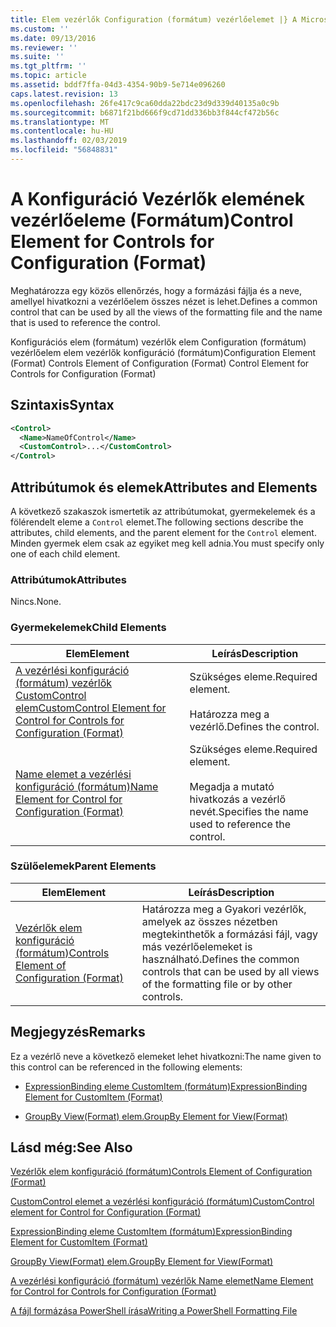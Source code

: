 ```yaml
---
title: Elem vezérlők Configuration (formátum) vezérlőelemet |} A Microsoft Docs
ms.custom: ''
ms.date: 09/13/2016
ms.reviewer: ''
ms.suite: ''
ms.tgt_pltfrm: ''
ms.topic: article
ms.assetid: bddf7ffa-04d3-4354-90b9-5e714e096260
caps.latest.revision: 13
ms.openlocfilehash: 26fe417c9ca60dda22bdc23d9d339d40135a0c9b
ms.sourcegitcommit: b6871f21bd666f9cd71dd336bb3f844cf472b56c
ms.translationtype: MT
ms.contentlocale: hu-HU
ms.lasthandoff: 02/03/2019
ms.locfileid: "56848831"
---
```

# <a name="control-element-for-controls-for-configuration-format"></a><span data-ttu-id="6742f-102">A Konfiguráció Vezérlők elemének vezérlőeleme (Formátum)</span><span class="sxs-lookup"><span data-stu-id="6742f-102">Control Element for Controls for Configuration (Format)</span></span>

<span data-ttu-id="6742f-103">Meghatározza egy közös ellenőrzés, hogy a formázási fájlja és a neve, amellyel hivatkozni a vezérlőelem összes nézet is lehet.</span><span class="sxs-lookup"><span data-stu-id="6742f-103">Defines a common control that can be used by all the views of the formatting file and the name that is used to reference the control.</span></span>

<span data-ttu-id="6742f-104">Konfigurációs elem (formátum) vezérlők elem Configuration (formátum) vezérlőelem elem vezérlők konfiguráció (formátum)</span><span class="sxs-lookup"><span data-stu-id="6742f-104">Configuration Element (Format) Controls Element of Configuration (Format) Control Element for Controls for Configuration (Format)</span></span>

## <a name="syntax"></a><span data-ttu-id="6742f-105">Szintaxis</span><span class="sxs-lookup"><span data-stu-id="6742f-105">Syntax</span></span>

```xml
<Control>
  <Name>NameOfControl</Name>
  <CustomControl>...</CustomControl>
</Control>
```

## <a name="attributes-and-elements"></a><span data-ttu-id="6742f-106">Attribútumok és elemek</span><span class="sxs-lookup"><span data-stu-id="6742f-106">Attributes and Elements</span></span>

<span data-ttu-id="6742f-107">A következő szakaszok ismertetik az attribútumokat, gyermekelemek és a fölérendelt eleme a `Control` elemet.</span><span class="sxs-lookup"><span data-stu-id="6742f-107">The following sections describe the attributes, child elements, and the parent element for the `Control` element.</span></span> <span data-ttu-id="6742f-108">Minden gyermek elem csak az egyiket meg kell adnia.</span><span class="sxs-lookup"><span data-stu-id="6742f-108">You must specify only one of each child element.</span></span>

### <a name="attributes"></a><span data-ttu-id="6742f-109">Attribútumok</span><span class="sxs-lookup"><span data-stu-id="6742f-109">Attributes</span></span>

<span data-ttu-id="6742f-110">Nincs.</span><span class="sxs-lookup"><span data-stu-id="6742f-110">None.</span></span>

### <a name="child-elements"></a><span data-ttu-id="6742f-111">Gyermekelemek</span><span class="sxs-lookup"><span data-stu-id="6742f-111">Child Elements</span></span>

|<span data-ttu-id="6742f-112">Elem</span><span class="sxs-lookup"><span data-stu-id="6742f-112">Element</span></span>|<span data-ttu-id="6742f-113">Leírás</span><span class="sxs-lookup"><span data-stu-id="6742f-113">Description</span></span>|
|-------------|-----------------|
|[<span data-ttu-id="6742f-114">A vezérlési konfiguráció (formátum) vezérlők CustomControl elem</span><span class="sxs-lookup"><span data-stu-id="6742f-114">CustomControl Element for Control for Controls for Configuration (Format)</span></span>](./customcontrol-element-for-control-for-controls-for-configuration-format.md)|<span data-ttu-id="6742f-115">Szükséges eleme.</span><span class="sxs-lookup"><span data-stu-id="6742f-115">Required element.</span></span><br /><br /> <span data-ttu-id="6742f-116">Határozza meg a vezérlő.</span><span class="sxs-lookup"><span data-stu-id="6742f-116">Defines the control.</span></span>|
|[<span data-ttu-id="6742f-117">Name elemet a vezérlési konfiguráció (formátum)</span><span class="sxs-lookup"><span data-stu-id="6742f-117">Name Element for Control for Configuration (Format)</span></span>](./name-element-for-control-for-controls-for-configuration-format.md)|<span data-ttu-id="6742f-118">Szükséges eleme.</span><span class="sxs-lookup"><span data-stu-id="6742f-118">Required element.</span></span><br /><br /> <span data-ttu-id="6742f-119">Megadja a mutató hivatkozás a vezérlő nevét.</span><span class="sxs-lookup"><span data-stu-id="6742f-119">Specifies the name used to reference the control.</span></span>|

### <a name="parent-elements"></a><span data-ttu-id="6742f-120">Szülőelemek</span><span class="sxs-lookup"><span data-stu-id="6742f-120">Parent Elements</span></span>

|<span data-ttu-id="6742f-121">Elem</span><span class="sxs-lookup"><span data-stu-id="6742f-121">Element</span></span>|<span data-ttu-id="6742f-122">Leírás</span><span class="sxs-lookup"><span data-stu-id="6742f-122">Description</span></span>|
|-------------|-----------------|
|[<span data-ttu-id="6742f-123">Vezérlők elem konfiguráció (formátum)</span><span class="sxs-lookup"><span data-stu-id="6742f-123">Controls Element of Configuration (Format)</span></span>](./controls-element-for-configuration-format.md)|<span data-ttu-id="6742f-124">Határozza meg a Gyakori vezérlők, amelyek az összes nézetben megtekinthetők a formázási fájl, vagy más vezérlőelemeket is használható.</span><span class="sxs-lookup"><span data-stu-id="6742f-124">Defines the common controls that can be used by all views of the formatting file or by other controls.</span></span>|

## <a name="remarks"></a><span data-ttu-id="6742f-125">Megjegyzés</span><span class="sxs-lookup"><span data-stu-id="6742f-125">Remarks</span></span>

<span data-ttu-id="6742f-126">Ez a vezérlő neve a következő elemeket lehet hivatkozni:</span><span class="sxs-lookup"><span data-stu-id="6742f-126">The name given to this control can be referenced in the following elements:</span></span>

- [<span data-ttu-id="6742f-127">ExpressionBinding eleme CustomItem (formátum)</span><span class="sxs-lookup"><span data-stu-id="6742f-127">ExpressionBinding Element for CustomItem (Format)</span></span>](./expressionbinding-element-for-customitem-for-controls-for-configuration-format.md)

- [<span data-ttu-id="6742f-128">GroupBy View(Format) elem.</span><span class="sxs-lookup"><span data-stu-id="6742f-128">GroupBy Element for View(Format)</span></span>](./groupby-element-for-view-format.md)

## <a name="see-also"></a><span data-ttu-id="6742f-129">Lásd még:</span><span class="sxs-lookup"><span data-stu-id="6742f-129">See Also</span></span>

[<span data-ttu-id="6742f-130">Vezérlők elem konfiguráció (formátum)</span><span class="sxs-lookup"><span data-stu-id="6742f-130">Controls Element of Configuration (Format)</span></span>](./controls-element-for-configuration-format.md)

[<span data-ttu-id="6742f-131">CustomControl elemet a vezérlési konfiguráció (formátum)</span><span class="sxs-lookup"><span data-stu-id="6742f-131">CustomControl element for Control for Configuration (Format)</span></span>](./customcontrol-element-for-control-for-controls-for-configuration-format.md)

[<span data-ttu-id="6742f-132">ExpressionBinding eleme CustomItem (formátum)</span><span class="sxs-lookup"><span data-stu-id="6742f-132">ExpressionBinding Element for CustomItem (Format)</span></span>](./expressionbinding-element-for-customitem-for-controls-for-configuration-format.md)

[<span data-ttu-id="6742f-133">GroupBy View(Format) elem.</span><span class="sxs-lookup"><span data-stu-id="6742f-133">GroupBy Element for View(Format)</span></span>](./groupby-element-for-view-format.md)

[<span data-ttu-id="6742f-134">A vezérlési konfiguráció (formátum) vezérlők Name elemet</span><span class="sxs-lookup"><span data-stu-id="6742f-134">Name Element for Control for Controls for Configuration (Format)</span></span>](./name-element-for-control-for-controls-for-configuration-format.md)

[<span data-ttu-id="6742f-135">A fájl formázása PowerShell írása</span><span class="sxs-lookup"><span data-stu-id="6742f-135">Writing a PowerShell Formatting File</span></span>](./writing-a-powershell-formatting-file.md)

